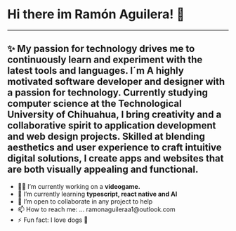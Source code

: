 <h1>Hi there im Ramón Aguilera! 👋</h1>
<hr/>
<h2> ✨ My passion for technology drives me to continuously learn and experiment with the latest tools and languages. I´m A highly motivated software developer and designer with a passion for technology. Currently studying computer science at the Technological University of Chihuahua, I bring creativity and a collaborative spirit to application development and web design projects. Skilled at blending aesthetics and user experience to craft intuitive digital solutions, I create apps and websites that are both visually appealing and functional.</h2>

<ul>
 <li>👨‍💻 I’m currently working on a <b> videogame.</b> </li>
 <li>🧠 I’m currently learning <b>typescript, react native and AI</b> </li>
 <li>👯 I’m open to collaborate in any project to help </li>
 <li>📫 How to reach me: ... ramonaguileraa1@outlook.com </li>
 <li>⚡ Fun fact: I love dogs 🐶 </li>
</ul>



